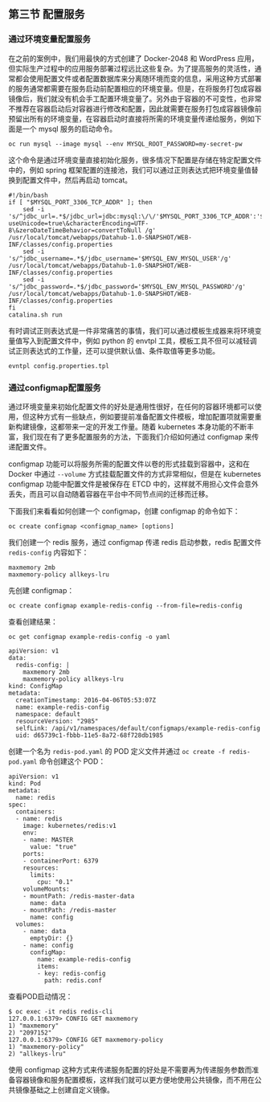 ##  第三节 配置服务
### 通过环境变量配置服务  

在之前的案例中，我们用最快的方式创建了 Docker-2048 和 WordPress 应用，但实际生产过程中的应用服务部署过程远比这些复杂。为了提高服务的灵活性，通常都会使用配置文件或者配置数据库来分离随环境而变的信息，采用这种方式部署的服务通常都需要在服务启动前配置相应的环境变量。但是，在将服务打包成容器镜像后，我们就没有机会手工配置环境变量了。另外由于容器的不可变性，也非常不推荐在容器启动后对容器进行修改和配置，因此就需要在服务打包成容器镜像前预留出所有的环境变量，在容器启动时直接将所需的环境变量传递给服务，例如下面是一个 mysql 服务的启动命令。

```    
oc run mysql --image mysql --env MYSQL_ROOT_PASSWORD=my-secret-pw  
``` 
这个命令是通过环境变量直接初始化服务，很多情况下配置是存储在特定配置文件中的，例如 spring 框架配置的连接池，我们可以通过正则表达式把环境变量值替换到配置文件中，然后再启动 tomcat。

```    
#!/bin/bash
if [ "$MYSQL_PORT_3306_TCP_ADDR" ]; then
	sed -i 's/^jdbc_url=.*$/jdbc_url=jdbc:mysql:\/\/'$MYSQL_PORT_3306_TCP_ADDR':'$MYSQL_PORT_3306_TCP_PORT'\/'$MYSQL_ENV_MYSQL_DATABASE'\?useUnicode=true\&characterEncoding=UTF-8\&zeroDateTimeBehavior=convertToNull /g' /usr/local/tomcat/webapps/Datahub-1.0-SNAPSHOT/WEB-INF/classes/config.properties
	sed -i  's/^jdbc_username=.*$/jdbc_username='$MYSQL_ENV_MYSQL_USER'/g' /usr/local/tomcat/webapps/Datahub-1.0-SNAPSHOT/WEB-INF/classes/config.properties
	sed -i 's/^jdbc_password=.*$/jdbc_password='$MYSQL_ENV_MYSQL_PASSWORD'/g' /usr/local/tomcat/webapps/Datahub-1.0-SNAPSHOT/WEB-INF/classes/config.properties
fi
catalina.sh run  
``` 

有时调试正则表达式是一件非常痛苦的事情，我们可以通过模板生成器来将环境变量值写入到配置文件中，例如 python 的 envtpl 工具，模板工具不但可以减轻调试正则表达式的工作量，还可以提供默认值、条件取值等更多功能。

``` 
evntpl config.properties.tpl
``` 

### 通过configmap配置服务

通过环境变量来初始化配置文件的好处是通用性很好，在任何的容器环境都可以使用，但这种方式有一些缺点，例如要提前准备配置文件模板，增加配置项就需要重新构建镜像，这都带来一定的开发工作量。随着 kubernetes 本身功能的不断丰富，我们现在有了更多配置服务的方法，下面我们介绍如何通过 configmap 来传递配置文件。

configmap 功能可以将服务所需的配置文件以卷的形式挂载到容器中，这和在 Docker 中通过 `--volume` 方式挂载配置文件的方式非常相似，但是在 kubernetes configmap 功能中配置文件是被保存在 ETCD 中的，这样就不用担心文件会意外丢失，而且可以自动随着容器在平台中不同节点间的迁移而迁移。

下面我们来看看如何创建一个 configmap，创建 configmap 的命令如下：

``` 
oc create configmap <configmap_name> [options]
``` 

我们创建一个 redis 服务，通过 configmap 传递 redis 启动参数，redis 配置文件 `redis-config` 内容如下：

``` 
maxmemory 2mb
maxmemory-policy allkeys-lru
``` 

先创建 configmap：

``` 
oc create configmap example-redis-config --from-file=redis-config
```  

查看创建结果：

``` 
oc get configmap example-redis-config -o yaml

apiVersion: v1
data:
  redis-config: |
    maxmemory 2mb
    maxmemory-policy allkeys-lru
kind: ConfigMap
metadata:
  creationTimestamp: 2016-04-06T05:53:07Z
  name: example-redis-config
  namespace: default
  resourceVersion: "2985"
  selfLink: /api/v1/namespaces/default/configmaps/example-redis-config
  uid: d65739c1-fbbb-11e5-8a72-68f728db1985
```  

创建一个名为 `redis-pod.yaml` 的 POD 定义文件并通过 `oc create -f redis-pod.yaml` 命令创建这个 POD：

```
apiVersion: v1
kind: Pod
metadata:
  name: redis
spec:
  containers:
  - name: redis
    image: kubernetes/redis:v1
    env:
    - name: MASTER
      value: "true"
    ports:
    - containerPort: 6379
    resources:
      limits:
        cpu: "0.1"
    volumeMounts:
    - mountPath: /redis-master-data
      name: data
    - mountPath: /redis-master
      name: config
  volumes:
    - name: data
      emptyDir: {}
    - name: config
      configMap:
        name: example-redis-config
        items:
        - key: redis-config
          path: redis.conf
```  

查看POD启动情况：

```  
$ oc exec -it redis redis-cli
127.0.0.1:6379> CONFIG GET maxmemory
1) "maxmemory"
2) "2097152"
127.0.0.1:6379> CONFIG GET maxmemory-policy
1) "maxmemory-policy"
2) "allkeys-lru"
```  

使用 configmap 这种方式来传递服务配置的好处是不需要再为传递服务参数而准备容器镜像和服务配置模板，这样我们就可以更方便地使用公共镜像，而不用在公共镜像基础之上创建自定义镜像。
